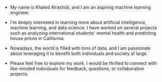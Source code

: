 - My name is Khaled Alrashidi, and I am an aspiring machine learning engineer.

- I'm deeply interested in learning more about artificial intelligence, machine learning, and data science. I have worked on several projects such as analyzing international students' mental health and predicting house prices in California.

- Nowadays, the world is filled with tons of data, and I am passionate about leveraging it to benefit both individuals and society at large. 

- Please feel free to explore my work. I would be thrilled to connect with like-minded individuals for feedback, questions, or collaborative projects.
<!---
KhaledAlrashi1/KhaledAlrashi1 is a ✨ special ✨ repository because its `README.md` (this file) appears on your GitHub profile.
You can click the Preview link to take a look at your changes.
--->
